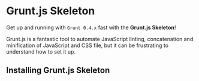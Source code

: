 # Grunt.js Skeleton #

Get up and running with `Grunt 0.4.x` fast with the **Grunt.js Skeleton**!

Grunt.js is a fantastic tool to automate JavaScript linting, concatenation and minification of JavaScript and CSS file, but it can be frustrating to understand how to set it up.

##

## Installing Grunt.js Skeleton ##